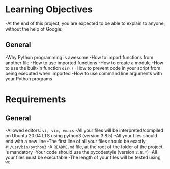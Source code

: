 # Learning Objectives
-At the end of this project, you are expected to be able to explain to anyone, without the help of Google:

## General
-Why Python programming is awesome
-How to import functions from another file
-How to use imported functions
-How to create a module
-How to use the built-in function `dir()`
-How to prevent code in your script from being executed when imported
-How to use command line arguments with your Python programs

# Requirements
## General
-Allowed editors: `vi, vim, emacs`
-All your files will be interpreted/compiled on Ubuntu 20.04 LTS using python3 (version 3.8.5)
-All your files should end with a new line
-The first line of all your files should be exactly `#!/usr/bin/python3`
-A `README.md` file, at the root of the folder of the project, is mandatory
-Your code should use the pycodestyle (version `2.8.*`)
-All your files must be executable
-The length of your files will be tested using `wc`
